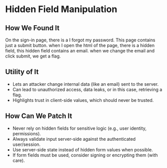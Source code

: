# Hidden Field Manipulation

## How We Found It
On the sign-in page, there is a I forgot my password. This page contains just a submit button.
when I open the html of the page, there is a hidden field, this hidden field contains an email.
when we change the email and click submit, we get a flag.

## Utility of It
- Lets an attacker change internal data (like an email) sent to the server.
- Can lead to unauthorized access, data leaks, or in this case, retrieving a flag.
- Highlights trust in client-side values, which should never be trusted.

## How Can We Patch It
- Never rely on hidden fields for sensitive logic (e.g., user identity, permissions).
- Always validate input server-side against the authenticated user/session.
- Use server-side state instead of hidden form values when possible.
- If form fields must be used, consider signing or encrypting them (with care).
